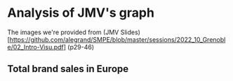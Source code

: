 # Analysis of JMV's graph

The images we're provided from (JMV Slides)[https://github.com/alegrand/SMPE/blob/master/sessions/2022_10_Grenoble/02_Intro-Visu.pdf] (p29-46)

## Total brand sales in Europe